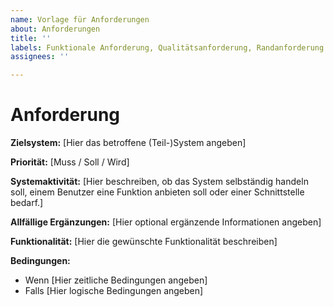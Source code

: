 ```yaml
---
name: Vorlage für Anforderungen
about: Anforderungen
title: ''
labels: Funktionale Anforderung, Qualitätsanforderung, Randanforderung
assignees: ''

---
```


# Anforderung

**Zielsystem:** [Hier das betroffene (Teil-)System angeben]

**Priorität:** [Muss / Soll / Wird]

**Systemaktivität:** [Hier beschreiben, ob das System selbständig handeln soll, einem Benutzer eine Funktion anbieten soll oder einer Schnittstelle bedarf.]

**Allfällige Ergänzungen:** [Hier optional ergänzende Informationen angeben]

**Funktionalität:** [Hier die gewünschte Funktionalität beschreiben]

**Bedingungen:**
- Wenn [Hier zeitliche Bedingungen angeben]
- Falls [Hier logische Bedingungen angeben]
